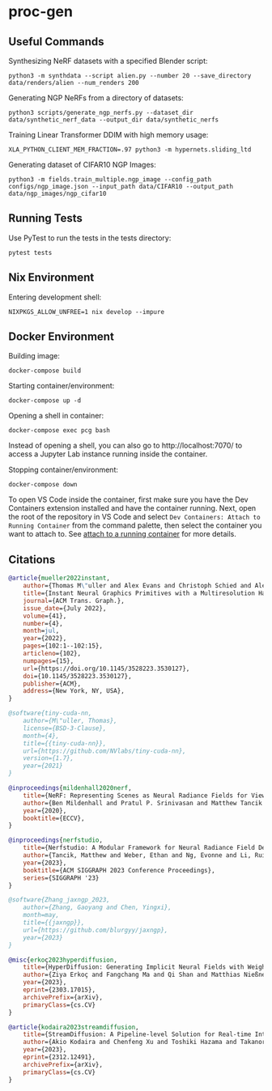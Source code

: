 # proc-gen

## Useful Commands

Synthesizing NeRF datasets with a specified Blender script:
```
python3 -m synthdata --script alien.py --number 20 --save_directory data/renders/alien --num_renders 200
```

Generating NGP NeRFs from a directory of datasets:
```
python3 scripts/generate_ngp_nerfs.py --dataset_dir data/synthetic_nerf_data --output_dir data/synthetic_nerfs
```

Training Linear Transformer DDIM with high memory usage:
```
XLA_PYTHON_CLIENT_MEM_FRACTION=.97 python3 -m hypernets.sliding_ltd
```

Generating dataset of CIFAR10 NGP Images:
```
python3 -m fields.train_multiple.ngp_image --config_path configs/ngp_image.json --input_path data/CIFAR10 --output_path data/ngp_images/ngp_cifar10
```

## Running Tests
Use PyTest to run the tests in the tests directory:
```
pytest tests
```

## Nix Environment

Entering development shell:
```
NIXPKGS_ALLOW_UNFREE=1 nix develop --impure
```

## Docker Environment

Building image:
```
docker-compose build
```

Starting container/environment:
```
docker-compose up -d
```

Opening a shell in container:
```
docker-compose exec pcg bash
```

Instead of opening a shell, you can also go to http://localhost:7070/ to access a Jupyter Lab instance running inside the container.

Stopping container/environment:
```
docker-compose down
```

To open VS Code inside the container, first make sure you have the Dev Containers extension installed and have the container running.
Next, open the root of the repository in VS Code and select ``Dev Containers: Attach to Running Container`` from the command palette,
then select the container you want to attach to. See [attach to a running container](https://code.visualstudio.com/docs/remote/attach-container) 
for more details.

## Citations
```bibtex
@article{mueller2022instant,
    author={Thomas M\"uller and Alex Evans and Christoph Schied and Alexander Keller},
    title={Instant Neural Graphics Primitives with a Multiresolution Hash Encoding},
    journal={ACM Trans. Graph.},
    issue_date={July 2022},
    volume={41},
    number={4},
    month=jul,
    year={2022},
    pages={102:1--102:15},
    articleno={102},
    numpages={15},
    url={https://doi.org/10.1145/3528223.3530127},
    doi={10.1145/3528223.3530127},
    publisher={ACM},
    address={New York, NY, USA},
}
```

```bibtex
@software{tiny-cuda-nn,
    author={M\"uller, Thomas},
    license={BSD-3-Clause},
    month={4},
    title={{tiny-cuda-nn}},
    url={https://github.com/NVlabs/tiny-cuda-nn},
    version={1.7},
    year={2021}
}
```

```bibtex
@inproceedings{mildenhall2020nerf,
    title={NeRF: Representing Scenes as Neural Radiance Fields for View Synthesis},
    author={Ben Mildenhall and Pratul P. Srinivasan and Matthew Tancik and Jonathan T. Barron and Ravi Ramamoorthi and Ren Ng},
    year={2020},
    booktitle={ECCV},
}
```

```bibtex
@inproceedings{nerfstudio,
    title={Nerfstudio: A Modular Framework for Neural Radiance Field Development},
    author={Tancik, Matthew and Weber, Ethan and Ng, Evonne and Li, Ruilong and Yi, Brent and Kerr, Justin and Wang, Terrance and Kristoffersen, Alexander and Austin, Jake and Salahi, Kamyar and Ahuja, Abhik and McAllister, David and Kanazawa, Angjoo},
    year={2023},
    booktitle={ACM SIGGRAPH 2023 Conference Proceedings},
    series={SIGGRAPH '23}
}
```

```bibtex
@software{Zhang_jaxngp_2023,
    author={Zhang, Gaoyang and Chen, Yingxi},
    month=may,
    title={{jaxngp}},
    url={https://github.com/blurgyy/jaxngp},
    year={2023}
}
```

```bibtex
@misc{erkoç2023hyperdiffusion,
    title={HyperDiffusion: Generating Implicit Neural Fields with Weight-Space Diffusion}, 
    author={Ziya Erkoç and Fangchang Ma and Qi Shan and Matthias Nießner and Angela Dai},
    year={2023},
    eprint={2303.17015},
    archivePrefix={arXiv},
    primaryClass={cs.CV}
}
```

```bibtex
@article{kodaira2023streamdiffusion,
    title={StreamDiffusion: A Pipeline-level Solution for Real-time Interactive Generation},
    author={Akio Kodaira and Chenfeng Xu and Toshiki Hazama and Takanori Yoshimoto and Kohei Ohno and Shogo Mitsuhori and Soichi Sugano and Hanying Cho and Zhijian Liu and Kurt Keutzer},
    year={2023},
    eprint={2312.12491},
    archivePrefix={arXiv},
    primaryClass={cs.CV}
}
```